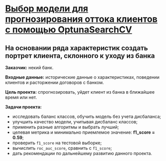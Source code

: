 # [Выбор модели для прогнозирования оттока клиентов с помощью OptunaSearchCV](https://nbviewer.jupyter.org/github/Nanobelka/bank_churn_prediction/blob/main/bank_churn_prediction.ipynb)

## На основании ряда характеристик создать портрет клиента, склонного к уходу из банка

**Заказчик:** некий банк.

**Входные данные:** исторические данные о характеристиках, поведении клиентов и расторжении договоров с банком.

**Цель проекта:** спрогнозировать, уйдет клиент из банка в ближайшее время или нет.

**Задачи проекта:** 

- исследовать баланс классов, обучить модель без учета дисбаланса;
- улучшить качество модели, учитывая дисбаланс классов;
- применить разные алгоритмы и выбрать лучший;
- целевая метрика и минимально приемлемое значение: **f1_score = 0.59**;
- проверить `f1_score` на тестовой выборке;
- вычислить `roc_auc_score`, сравнить с `f1_score`;
- дать рекомендации по дальнейшему развитию данного проекта.

